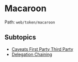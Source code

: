 # Macaroon

Path: `web/token/macaroon`

## Subtopics
- [Caveats First Party Third Party](./caveats_first_party_third_party/README.md)
- [Delegation Chaining](./delegation_chaining/README.md)
